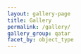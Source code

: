 ```yaml
---
layout: gallery-page
title: Gallery
permalink: /gallery/
gallery_group: qatar
facet_by: object_type
---
```

